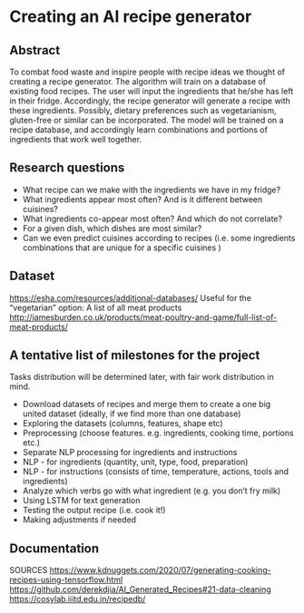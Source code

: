 # Creating an AI recipe generator

## Abstract
To combat food waste and inspire people with recipe ideas we thought of creating a recipe generator. The algorithm will train on a database of existing food recipes. The user will input the ingredients that he/she has left in their fridge. Accordingly, the recipe generator will generate a recipe with these ingredients. Possibly, dietary preferences such as vegetarianism, gluten-free or similar can be incorporated. The model will be trained on a recipe database, and accordingly learn combinations and portions of ingredients that work well together. 

 
## Research questions
- What recipe can we make with the ingredients we have in my fridge?
- What ingredients appear most often? And is it different between cuisines?
- What ingredients co-appear most often? And which do not correlate? 
- For a given dish, which dishes are most similar?
- Can we even predict cuisines according to recipes (i.e. some ingredients combinations that are unique for a specific cuisines )

## Dataset
https://esha.com/resources/additional-databases/
Useful for the “vegetarian” option: A list of all meat products http://jamesburden.co.uk/products/meat-poultry-and-game/full-list-of-meat-products/

## A tentative list of milestones for the project
Tasks distribution will be determined later, with fair work distribution in mind.
- Download datasets of recipes and merge them to create a one big united dataset (ideally, if we find more than one database)
- Exploring the datasets (columns, features, shape etc)
- Preprocessing (choose features. e.g. ingredients, cooking time, portions etc.)
- Separate NLP processing for ingredients and instructions
- NLP - for ingredients (quantity, unit, type, food, preparation)
- NLP - for instructions (consists of time, temperature, actions, tools and ingredients)
- Analyze which verbs go with what ingredient (e.g. you don’t fry milk)
- Using LSTM for text generation
- Testing the output recipe (i.e. cook it!)
- Making adjustments if needed 


## Documentation
SOURCES
https://www.kdnuggets.com/2020/07/generating-cooking-recipes-using-tensorflow.html
https://github.com/derekdjia/AI_Generated_Recipes#21-data-cleaning
https://cosylab.iiitd.edu.in/recipedb/ 
